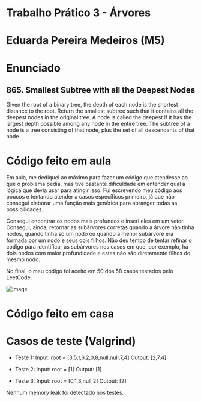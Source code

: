 # Trabalho Prático 3 - Árvores
# Eduarda Pereira Medeiros (M5)

# Enunciado
## 865. Smallest Subtree with all the Deepest Nodes

Given the root of a binary tree, the depth of each node is the shortest distance to the root.
Return the smallest subtree such that it contains all the deepest nodes in the original tree.
A node is called the deepest if it has the largest depth possible among any node in the entire tree.
The subtree of a node is a tree consisting of that node, plus the set of all descendants of that node.

# Código feito em aula 

Em aula, me dediquei ao máximo para fazer um código que atendesse ao que o problema pedia, mas tive bastante dificuldade em entender qual a lógica que devia usar para atingir isso. Fui escrevendo meu código aos poucos e tentando atender a casos específicos primeiro, já que não consegui elaborar uma função mais genérica para abranger todas as possibilidades.

Consegui encontrar os nodos mais profundos e inseri eles em um vetor. Consegui, ainda, retornar as subárvores corretas quando a árvore não tinha nodos, quando tinha só um nodo ou quando a menor subárvore era formada por um nodo e seus dois filhos. Não deu tempo de tentar refinar o código para identificar as subárvores nos casos em que, por exemplo, há dois nodos com maior profundidade e estes não são diretamente filhos do mesmo nodo.

No final, o meu código foi aceito em 50 dos 58 casos testados pelo LeetCode.

![image](https://github.com/user-attachments/assets/bd5a2329-a491-4438-a7b9-61139f2f362f)

# Código feito em casa

# Casos de teste (Valgrind)

* Teste 1:
Input: root = [3,5,1,6,2,0,8,null,null,7,4]
Output: [2,7,4]

* Teste 2:
Input: root = [1]
Output: [1]

* Teste 3:
Input: root = [0,1,3,null,2]
Output: [2]

Nenhum memory leak foi detectado nos testes.
